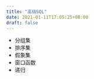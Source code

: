 ```yaml
---
title: "高级SQL"
date: 2021-01-11T17:05:25+08:00
draft: false
---
```


- 分组集
- 排序集
- 假象集
- 窗口函数
- 递归


